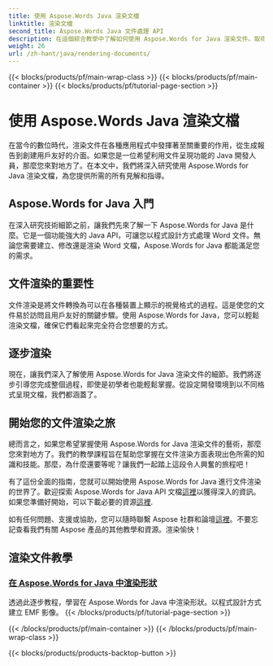 ```yaml
---
title: 使用 Aspose.Words Java 渲染文檔
linktitle: 渲染文檔
second_title: Aspose.Words Java 文件處理 API
description: 在這個綜合教學中了解如何使用 Aspose.Words for Java 渲染文件。取得高效能文件渲染的逐步指南、提示和範例。
weight: 26
url: /zh-hant/java/rendering-documents/
---
```


{{< blocks/products/pf/main-wrap-class >}}
{{< blocks/products/pf/main-container >}}
{{< blocks/products/pf/tutorial-page-section >}}

# 使用 Aspose.Words Java 渲染文檔


在當今的數位時代，渲染文件在各種應用程式中發揮著至關重要的作用，從生成報告到創建用戶友好的介面。如果您是一位希望利用文件呈現功能的 Java 開發人員，那麼您來對地方了。在本文中，我們將深入研究使用 Aspose.Words for Java 渲染文檔，為您提供所需的所有見解和指導。

## Aspose.Words for Java 入門

在深入研究技術細節之前，讓我們先來了解一下 Aspose.Words for Java 是什麼。它是一個功能強大的 Java API，可讓您以程式設計方式處理 Word 文件。無論您需要建立、修改還是渲染 Word 文檔，Aspose.Words for Java 都能滿足您的需求。

## 文件渲染的重要性

文件渲染是將文件轉換為可以在各種裝置上顯示的視覺格式的過程。這是使您的文件易於訪問且用戶友好的關鍵步驟。使用 Aspose.Words for Java，您可以輕鬆渲染文檔，確保它們看起來完全符合您想要的方式。

## 逐步渲染

現在，讓我們深入了解使用 Aspose.Words for Java 渲染文件的細節。我們將逐步引導您完成整個過程，即使是初學者也能輕鬆掌握。從設定開發環境到以不同格式呈現文檔，我們都涵蓋了。

## 開始您的文件渲染之旅

總而言之，如果您希望掌握使用 Aspose.Words for Java 渲染文件的藝術，那麼您來對地方了。我們的教學課程旨在幫助您掌握在文件渲染方面表現出色所需的知識和技能。那麼，為什麼還要等呢？讓我們一起踏上這段令人興奮的旅程吧！

有了這份全面的指南，您就可以開始使用 Aspose.Words for Java 進行文件渲染的世界了。歡迎探索 Aspose.Words for Java API 文檔[這裡](https://reference.aspose.com/words/java/)以獲得深入的資訊。如果您準備好開始，可以下載必要的資源[這裡](https://releases.aspose.com/words/java/).

如有任何問題、支援或協助，您可以隨時聯繫 Aspose 社群和論壇[這裡](https://forum.aspose.com/)。不要忘記查看我們有關 Aspose 產品的其他教學和資源。渲染愉快！

## 渲染文件教學
### [在 Aspose.Words for Java 中渲染形狀](./rendering-shapes/)
透過此逐步教程，學習在 Aspose.Words for Java 中渲染形狀。以程式設計方式建立 EMF 影像。
{{< /blocks/products/pf/tutorial-page-section >}}

{{< /blocks/products/pf/main-container >}}
{{< /blocks/products/pf/main-wrap-class >}}

{{< blocks/products/products-backtop-button >}}
